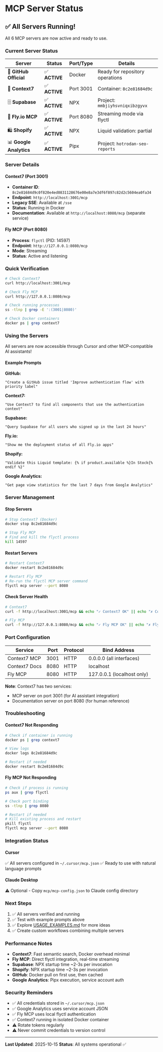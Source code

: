# MCP Server Status

## ✅ All Servers Running!

All 6 MCP servers are now active and ready to use.

### Current Server Status

| Server | Status | Port/Type | Details |
|--------|--------|-----------|---------|
| 🐙 **GitHub Official** | ✅ **ACTIVE** | Docker | Ready for repository operations |
| 🧠 **Context7** | ✅ **ACTIVE** | Port 3001 | Container: `8c2e81684d9c` |
| 🗄️ **Supabase** | ✅ **ACTIVE** | NPX | Project: `mmbjiyhsvniqxibzgyvx` |
| 🚀 **Fly.io MCP** | ✅ **ACTIVE** | Port 8080 | Streaming mode via flyctl |
| 🛍️ **Shopify** | ✅ **ACTIVE** | NPX | Liquid validation: partial |
| 📊 **Google Analytics** | ✅ **ACTIVE** | Pipx | Project: `hotrodan-seo-reports` |

### Server Details

#### Context7 (Port 3001)
- **Container ID**: `8c2e81684d9c0f820e4ed0831128676e00e8a7e3df6f897c82d2c5604ea0fa34`
- **Endpoint**: `http://localhost:3001/mcp`
- **Legacy SSE**: Available at `/sse`
- **Status**: Running in Docker
- **Documentation**: Available at `http://localhost:8080/mcp` (separate service)

#### Fly MCP (Port 8080)
- **Process**: `flyctl` (PID: 14597)
- **Endpoint**: `http://127.0.0.1:8080/mcp`
- **Mode**: Streaming
- **Status**: Active and listening

### Quick Verification

```bash
# Check Context7
curl http://localhost:3001/mcp

# Check Fly MCP
curl http://127.0.0.1:8080/mcp

# Check running processes
ss -tlnp | grep -E ':(3001|8080)'

# Check Docker containers
docker ps | grep context7
```

### Using the Servers

All servers are now accessible through Cursor and other MCP-compatible AI assistants!

#### Example Prompts

**GitHub:**
```
"Create a GitHub issue titled 'Improve authentication flow' with priority label"
```

**Context7:**
```
"Use Context7 to find all components that use the authentication context"
```

**Supabase:**
```
"Query Supabase for all users who signed up in the last 24 hours"
```

**Fly.io:**
```
"Show me the deployment status of all Fly.io apps"
```

**Shopify:**
```
"Validate this Liquid template: {% if product.available %}In Stock{% endif %}"
```

**Google Analytics:**
```
"Get page view statistics for the last 7 days from Google Analytics"
```

### Server Management

#### Stop Servers

```bash
# Stop Context7 (Docker)
docker stop 8c2e81684d9c

# Stop Fly MCP
# Find and kill the flyctl process
kill 14597
```

#### Restart Servers

```bash
# Restart Context7
docker restart 8c2e81684d9c

# Restart Fly MCP
# Re-run the flyctl MCP server command
flyctl mcp server --port 8080
```

#### Check Server Health

```bash
# Context7
curl -f http://localhost:3001/mcp && echo "✓ Context7 OK" || echo "✗ Context7 Down"

# Fly MCP
curl -f http://127.0.0.1:8080/mcp && echo "✓ Fly MCP OK" || echo "✗ Fly MCP Down"
```

### Port Configuration

| Service | Port | Protocol | Bind Address |
|---------|------|----------|--------------|
| Context7 MCP | 3001 | HTTP | 0.0.0.0 (all interfaces) |
| Context7 Docs | 8080 | HTTP | localhost |
| Fly MCP | 8080 | HTTP | 127.0.0.1 (localhost only) |

**Note**: Context7 has two services:
- MCP server on port 3001 (for AI assistant integration)
- Documentation server on port 8080 (for human reference)

### Troubleshooting

#### Context7 Not Responding
```bash
# Check if container is running
docker ps | grep context7

# View logs
docker logs 8c2e81684d9c

# Restart if needed
docker restart 8c2e81684d9c
```

#### Fly MCP Not Responding
```bash
# Check if process is running
ps aux | grep flyctl

# Check port binding
ss -tlnp | grep 8080

# Restart if needed
# Kill existing process and restart
pkill flyctl
flyctl mcp server --port 8080
```

### Integration Status

#### Cursor
✅ All servers configured in `~/.cursor/mcp.json`
✅ Ready to use with natural language prompts

#### Claude Desktop
⚠️ Optional - Copy `mcp/mcp-config.json` to Claude config directory

### Next Steps

1. ✅ All servers verified and running
2. ✅ Test with example prompts above
3. ✅ Explore [USAGE_EXAMPLES.md](./USAGE_EXAMPLES.md) for more ideas
4. ✅ Create custom workflows combining multiple servers

### Performance Notes

- **Context7**: Fast semantic search, Docker overhead minimal
- **Fly MCP**: Direct flyctl integration, real-time streaming
- **Supabase**: NPX startup time ~2-3s per invocation
- **Shopify**: NPX startup time ~2-3s per invocation
- **GitHub**: Docker pull on first use, then cached
- **Google Analytics**: Pipx execution, service account auth

### Security Reminders

- ✅ All credentials stored in `~/.cursor/mcp.json`
- ✅ Google Analytics uses service account JSON
- ✅ Fly MCP uses local flyctl authentication
- ✅ Context7 running in isolated Docker container
- ⚠️ Rotate tokens regularly
- ⚠️ Never commit credentials to version control

---

**Last Updated**: 2025-10-15
**Status**: All systems operational ✅

